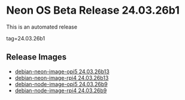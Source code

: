 # Neon OS Beta Release 24.03.26b1
This is an automated release

tag=24.03.26b1

## Release Images
- [debian-neon-image-opi5 24.03.26b13](https://2222.us/app/files/neon_images/core/opi5/dev/debian-neon-image-opi5_2024-03-26_19_54.img.xz)
- [debian-neon-image-rpi4 24.03.26b13](https://2222.us/app/files/neon_images/core/rpi4/dev/debian-neon-image-rpi4_2024-03-26_19_54.img.xz)
- [debian-node-image-opi5 24.03.26b9](https://2222.us/app/files/neon_images/node/opi5/dev/debian-node-image-opi5_2024-03-26_22_40.img.xz)
- [debian-node-image-rpi4 24.03.26b9](https://2222.us/app/files/neon_images/node/rpi4/dev/debian-node-image-rpi4_2024-03-26_22_40.img.xz)
